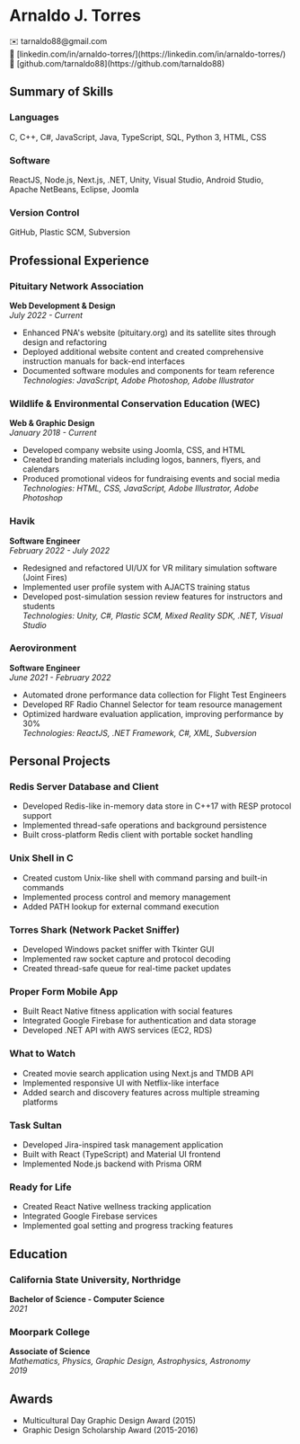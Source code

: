 # Arnaldo J. Torres

<div class="contact-info">
  <div>✉️ tarnaldo88@gmail.com</div>
  <div>🔗 [linkedin.com/in/arnaldo-torres/](https://linkedin.com/in/arnaldo-torres/)</div>
  <div>🔗 [github.com/tarnaldo88](https://github.com/tarnaldo88)</div>
</div>

## Summary of Skills

### Languages
C, C++, C#, JavaScript, Java, TypeScript, SQL, Python 3, HTML, CSS

### Software
ReactJS, Node.js, Next.js, .NET, Unity, Visual Studio, Android Studio, Apache NetBeans, Eclipse, Joomla

### Version Control
GitHub, Plastic SCM, Subversion

## Professional Experience

### Pituitary Network Association
**Web Development & Design**  
*July 2022 - Current*  
- Enhanced PNA's website (pituitary.org) and its satellite sites through design and refactoring
- Deployed additional website content and created comprehensive instruction manuals for back-end interfaces
- Documented software modules and components for team reference  
*Technologies: JavaScript, Adobe Photoshop, Adobe Illustrator*

### Wildlife & Environmental Conservation Education (WEC)
**Web & Graphic Design**  
*January 2018 - Current*  
- Developed company website using Joomla, CSS, and HTML
- Created branding materials including logos, banners, flyers, and calendars
- Produced promotional videos for fundraising events and social media  
*Technologies: HTML, CSS, JavaScript, Adobe Illustrator, Adobe Photoshop*

### Havik
**Software Engineer**  
*February 2022 - July 2022*  
- Redesigned and refactored UI/UX for VR military simulation software (Joint Fires)
- Implemented user profile system with AJACTS training status
- Developed post-simulation session review features for instructors and students  
*Technologies: Unity, C#, Plastic SCM, Mixed Reality SDK, .NET, Visual Studio*

### Aerovironment
**Software Engineer**  
*June 2021 - February 2022*  
- Automated drone performance data collection for Flight Test Engineers
- Developed RF Radio Channel Selector for team resource management
- Optimized hardware evaluation application, improving performance by 30%  
*Technologies: ReactJS, .NET Framework, C#, XML, Subversion*

## Personal Projects

### Redis Server Database and Client
- Developed Redis-like in-memory data store in C++17 with RESP protocol support
- Implemented thread-safe operations and background persistence
- Built cross-platform Redis client with portable socket handling

### Unix Shell in C
- Created custom Unix-like shell with command parsing and built-in commands
- Implemented process control and memory management
- Added PATH lookup for external command execution

### Torres Shark (Network Packet Sniffer)
- Developed Windows packet sniffer with Tkinter GUI
- Implemented raw socket capture and protocol decoding
- Created thread-safe queue for real-time packet updates

### Proper Form Mobile App
- Built React Native fitness application with social features
- Integrated Google Firebase for authentication and data storage
- Developed .NET API with AWS services (EC2, RDS)

### What to Watch
- Created movie search application using Next.js and TMDB API
- Implemented responsive UI with Netflix-like interface
- Added search and discovery features across multiple streaming platforms

### Task Sultan
- Developed Jira-inspired task management application
- Built with React (TypeScript) and Material UI frontend
- Implemented Node.js backend with Prisma ORM

### Ready for Life
- Created React Native wellness tracking application
- Integrated Google Firebase services
- Implemented goal setting and progress tracking features

## Education

### California State University, Northridge
**Bachelor of Science - Computer Science**  
*2021*

### Moorpark College
**Associate of Science**  
*Mathematics, Physics, Graphic Design, Astrophysics, Astronomy*  
*2019*

## Awards
- Multicultural Day Graphic Design Award (2015)
- Graphic Design Scholarship Award (2015-2016)

